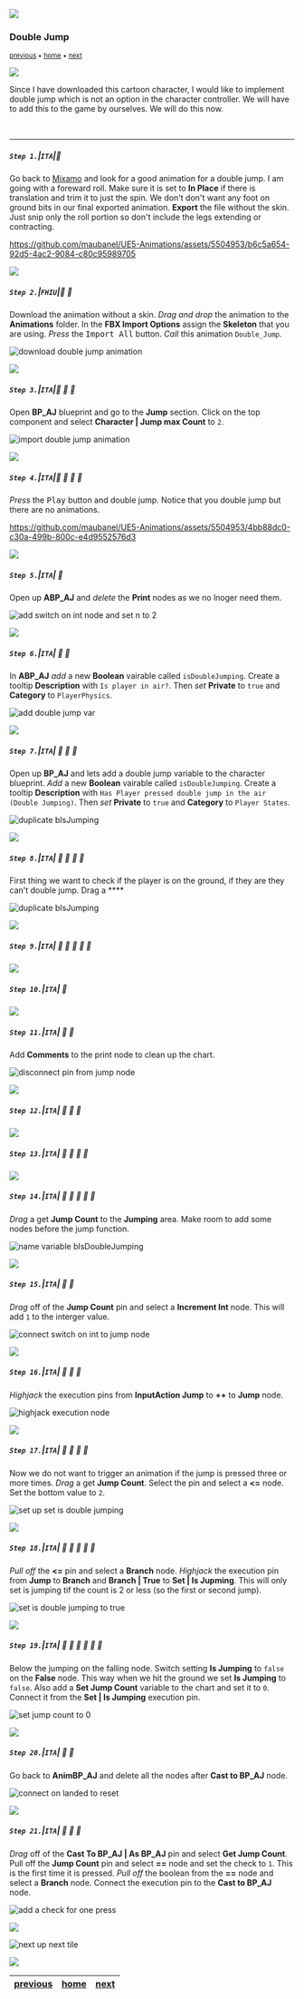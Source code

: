 ![](../images/line3.png)

### Double Jump

<sub>[previous](../walk-sprint/README.md#user-content-slow-walk--sprint) • [home](../README.md#user-content-ue4-animations) • [next](../double-jump-ii/README.md#user-content-double-jump-ii)</sub>

![](../images/line3.png)

Since I have downloaded this cartoon character, I would like to implement double jump which is not an option in the character controller. We will have to add this to the game by ourselves. We will do this now.

<br>

---


##### `Step 1.`\|`ITA`|:small_blue_diamond:

Go back to [Mixamo](https://www.mixamo.com/#/) and look for a good animation for a double jump. I am going with a foreward roll. Make sure it is set to **In Place** if there is translation and trim it to just the spin. We don't don't want any foot on ground bits in our final exported animation. **Export** the file without the skin. Just snip only the roll portion so don't include the legs extending or contracting.

https://github.com/maubanel/UE5-Animations/assets/5504953/b6c5a654-92d5-4ac2-9084-c80c95989705

![](../images/line2.png)

##### `Step 2.`\|`FHIU`|:small_blue_diamond: :small_blue_diamond: 

Download the animation without a skin. *Drag and drop* the animation to the **Animations** folder. In the **FBX Import Options** assign the **Skeleton** that you are using. *Press* the <kbd>Import All</kbd> button. *Call* this animation `Double_Jump`. 

![download double jump animation](images/ImportDoubleJumpAnim3.png)

![](../images/line2.png)

##### `Step 3.`\|`ITA`|:small_blue_diamond: :small_blue_diamond: :small_blue_diamond:

Open **BP_AJ** blueprint and go to the **Jump** section. Click on the top component and select **Character | Jump max Count** to `2`.

![import double jump animation](images/ImportDoubleJumpAnim.png)

![](../images/line2.png)

##### `Step 4.`\|`ITA`|:small_blue_diamond: :small_blue_diamond: :small_blue_diamond: :small_blue_diamond:

*Press* the <kbd>Play</kbd> button and double jump.  Notice that you double jump but there are no animations.

https://github.com/maubanel/UE5-Animations/assets/5504953/4bb88dc0-c30a-499b-800c-e4d9552576d3

![](../images/line2.png)

##### `Step 5.`\|`ITA`| :small_orange_diamond:

Open up **ABP_AJ** and *delete* the **Print** nodes as we no lnoger need them.  

![add switch on int node and set n to 2](images/disconnectPrint.png)

![](../images/line2.png)

##### `Step 6.`\|`ITA`| :small_orange_diamond: :small_blue_diamond:

In **ABP_AJ** *add* a new **Boolean** vairable called `isDoubleJumping`.  Create a tooltip **Description** with `Is player in air?`. Then *set* **Private** to `true` and **Category** to `PlayerPhysics`.

![add double jump var](images/doubleJump.png)

![](../images/line2.png)

##### `Step 7.`\|`ITA`| :small_orange_diamond: :small_blue_diamond: :small_blue_diamond:

Open up **BP_AJ** and lets add a double jump variable to the character blueprint. *Add* a new **Boolean** vairable called `isDoubleJumping`.  Create a tooltip **Description** with `Has Player pressed double jump in the air (Double Jumping)`. Then *set* **Private** to `true` and **Category** to `Player States`.

![duplicate bIsJumping](images/playerCount.png)

![](../images/line2.png)

##### `Step 8.`\|`ITA`| :small_orange_diamond: :small_blue_diamond: :small_blue_diamond: :small_blue_diamond:

First thing we want to check if the player is on the ground, if they are they can't double jump.  Drag a ****

![duplicate bIsJumping](images/CheckIfOnGround.png)


![](../images/line2.png)

##### `Step 9.`\|`ITA`| :small_orange_diamond: :small_blue_diamond: :small_blue_diamond: :small_blue_diamond: :small_blue_diamond:



![](../images/line2.png)

##### `Step 10.`\|`ITA`| :large_blue_diamond:

![](../images/line2.png)

##### `Step 11.`\|`ITA`| :large_blue_diamond: :small_blue_diamond: 

Add **Comments** to the print node to clean up the chart.

![disconnect pin from jump node](images/addComments.png)

![](../images/line2.png)


##### `Step 12.`\|`ITA`| :large_blue_diamond: :small_blue_diamond: :small_blue_diamond: 



![](../images/line2.png)

##### `Step 13.`\|`ITA`| :large_blue_diamond: :small_blue_diamond: :small_blue_diamond:  :small_blue_diamond: 



![](../images/line2.png)

##### `Step 14.`\|`ITA`| :large_blue_diamond: :small_blue_diamond: :small_blue_diamond: :small_blue_diamond:  :small_blue_diamond: 

*Drag* a get **Jump Count** to the **Jumping** area.  Make room to add some nodes before the jump function.

![name variable bIsDoubleJumping](images/jumpCountMakeRoom.png)

![](../images/line2.png)

##### `Step 15.`\|`ITA`| :large_blue_diamond: :small_orange_diamond: 

*Drag* off of the **Jump Count** pin and select a **Increment Int** node.  This will add `1` to the interger value.

![connect switch on int to jump node](images/incrementByOne.png)

![](../images/line2.png)

##### `Step 16.`\|`ITA`| :large_blue_diamond: :small_orange_diamond:   :small_blue_diamond: 

*Highjack* the execution pins from **InputAction Jump** to **++** to **Jump** node.

![highjack execution node](images/highjackExecutionPins.png)

![](../images/line2.png)

##### `Step 17.`\|`ITA`| :large_blue_diamond: :small_orange_diamond: :small_blue_diamond: :small_blue_diamond:

Now we do not want to trigger an animation if the jump is pressed three or more times. *Drag* a get **Jump Count**. Select the pin and select a **<=** node.  Set the bottom value to `2`.

![set up set is double jumping](images/lessThan2.png)

![](../images/line2.png)

##### `Step 18.`\|`ITA`| :large_blue_diamond: :small_orange_diamond: :small_blue_diamond: :small_blue_diamond: :small_blue_diamond:

*Pull off* the **<=** pin and select a **Branch** node.  *Highjack* the execution pin from **Jump** to **Branch** and **Branch | True** to **Set | Is Jupming**.  This will only set is jumping tif the count is 2 or less (so the first or second jump).

![set is double jumping to true](images/jumpIfLess2.png)

![](../images/line2.png)

##### `Step 19.`\|`ITA`| :large_blue_diamond: :small_orange_diamond: :small_blue_diamond: :small_blue_diamond: :small_blue_diamond: :small_blue_diamond:

Below the jumping on the falling node.  Switch setting **Is Jumping** to `false` on the **False** node.  This way when we hit the ground we set **Is Jumping** to `false`.  Also add a **Set Jump Count** variable to the chart and set it to `0`.  Connect it from the **Set | Is Jumping** execution pin.

![set jump count to 0](images/resetJumpCount.png)

![](../images/line2.png)

##### `Step 20.`\|`ITA`| :large_blue_diamond: :large_blue_diamond:

Go back to **AnimBP_AJ** and delete all the nodes after **Cast to BP_AJ** node. 

![connect on landed to reset](images/deleteJumpingNodes.png)

![](../images/line2.png)

##### `Step 21.`\|`ITA`| :large_blue_diamond: :large_blue_diamond: :small_blue_diamond:

*Drag* off of the **Cast To BP_AJ | As BP_AJ** pin and select **Get Jump Count**. Pull off the **Jump Count** pin and select **==** node and set the check to `1`. This is the first time it is pressed.  *Pull off* the boolean from the **==** node and select a **Branch** node.  Connect the execution pin to the **Cast to BP_AJ** node.

![add a check for one press](images/jumpCountBranch.png)

![](../images/line1.png)

<!-- <img src="https://via.placeholder.com/1000x100/45D7CA/000000/?text=Next Up - Double Jump II"> -->
![next up next tile](images/banner.png)

![](../images/line1.png)

| [previous](../walk-sprint/README.md#user-content-slow-walk--sprint)| [home](../README.md#user-content-ue4-animations) | [next](../double-jump-ii/README.md#user-content-double-jump-ii)|
|---|---|---|
